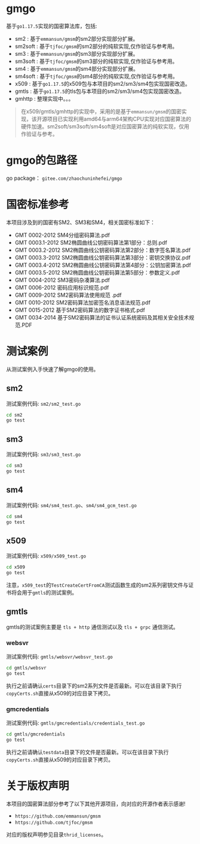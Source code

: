gmgo
================
基于`go1.17.5`实现的国密算法库，包括:
- sm2 : 基于`emmansun/gmsm`的sm2部分实现部分扩展。
- sm2soft : 基于`tjfoc/gmsm`的sm2部分的纯软实现,仅作验证与参考用。
- sm3 : 基于`emmansun/gmsm`的sm3部分实现部分扩展。
- sm3soft : 基于`tjfoc/gmsm`的sm3部分的纯软实现,仅作验证与参考用。
- sm4 : 基于`emmansun/gmsm`的sm4部分实现部分扩展。
- sm4soft : 基于`tjfoc/gmsm`的sm4部分的纯软实现,仅作验证与参考用。
- x509 : 基于`go1.17.5`的x509包与本项目的sm2/sm3/sm4包实现国密改造。
- gmtls : 基于`go1.17.5`的tls包与本项目的sm2/sm3/sm4包实现国密改造。
- gmhttp : 整理实现中。。。

> 在x509/gmtls/gmhttp的实现中，采用的是基于`emmansun/gmsm`的国密实现，该开源项目已实现利用amd64与arm64架构CPU实现对应国密算法的硬件加速。sm2soft/sm3soft/sm4soft是对应国密算法的纯软实现，仅用作验证与参考。

# gmgo的包路径
go package： `gitee.com/zhaochuninhefei/gmgo`

# 国密标准参考
本项目涉及到的国密有SM2、SM3和SM4，相关国密标准如下：

- GMT 0002-2012 SM4分组密码算法.pdf
- GMT 0003.1-2012 SM2椭圆曲线公钥密码算法第1部分：总则.pdf
- GMT 0003.2-2012 SM2椭圆曲线公钥密码算法第2部分：数字签名算法.pdf
- GMT 0003.3-2012 SM2椭圆曲线公钥密码算法第3部分：密钥交换协议.pdf
- GMT 0003.4-2012 SM2椭圆曲线公钥密码算法第4部分：公钥加密算法.pdf
- GMT 0003.5-2012 SM2椭圆曲线公钥密码算法第5部分：参数定义.pdf
- GMT 0004-2012 SM3密码杂凑算法.pdf
- GMT 0006-2012 密码应用标识规范.pdf
- GMT 0009-2012 SM2密码算法使用规范 .pdf
- GMT 0010-2012 SM2密码算法加密签名消息语法规范.pdf
- GMT 0015-2012 基于SM2密码算法的数字证书格式.pdf
- GMT 0034-2014 基于SM2密码算法的证书认证系统密码及其相关安全技术规范.PDF

# 测试案例
从测试案例入手快速了解gmgo的使用。

## sm2
测试案例代码: `sm2/sm2_test.go`
```sh
cd sm2
go test

```

## sm3
测试案例代码: `sm3/sm3_test.go`
```sh
cd sm3
go test

```

## sm4
测试案例代码: `sm4/sm4_test.go`、`sm4/sm4_gcm_test.go`
```sh
cd sm4
go test

```

## x509
测试案例代码: `x509/x509_test.go`
```sh
cd x509
go test

```

注意，`x509_test`的`TestCreateCertFromCA`测试函数生成的sm2系列密钥文件与证书将会用于`gmtls`的测试案例。


## gmtls
gmtls的测试案例主要是 `tls + http` 通信测试以及 `tls + grpc` 通信测试。

### websvr
测试案例代码: `gmtls/websvr/websvr_test.go`
```sh
cd gmtls/websvr
go test

```

执行之前请确认`certs`目录下的sm2系列文件是否最新。可以在该目录下执行`copyCerts.sh`直接从x509的对应目录下拷贝。

### gmcredentials
测试案例代码: `gmtls/gmcredentials/credentials_test.go`
```sh
cd gmtls/gmcredentials
go test

```

执行之前请确认`testdata`目录下的文件是否最新。可以在该目录下执行`copyCerts.sh`直接从x509的对应目录下拷贝。

# 关于版权声明
本项目的国密算法部分参考了以下其他开源项目，向对应的开源作者表示感谢!
- `https://github.com/emmansun/gmsm`
- `https://github.com/tjfoc/gmsm`

对应的版权声明参见目录`thrid_licenses`。
